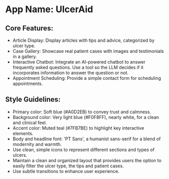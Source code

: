 # **App Name**: UlcerAid

## Core Features:

- Article Display: Display articles with tips and advice, categorized by ulcer type.
- Case Gallery: Showcase real patient cases with images and testimonials in a gallery.
- Interactive Chatbot: Integrate an AI-powered chatbot to answer frequently asked questions. Use a tool so the LLM decides if it incorporates information to answer the question or not.
- Appointment Scheduling: Provide a simple contact form for scheduling appointments.

## Style Guidelines:

- Primary color: Soft blue (#A0D2EB) to convey trust and calmness.
- Background color: Very light blue (#F0F8FF), nearly white, for a clean and clinical feel.
- Accent color: Muted teal (#7FB7BE) to highlight key interactive elements.
- Body and headline font: 'PT Sans', a humanist sans-serif for a blend of modernity and warmth.
- Use clean, simple icons to represent different sections and types of ulcers.
- Maintain a clean and organized layout that provides users the option to easily filter the ulcer type, the tips and patient cases.
- Use subtle transitions to enhance user experience.